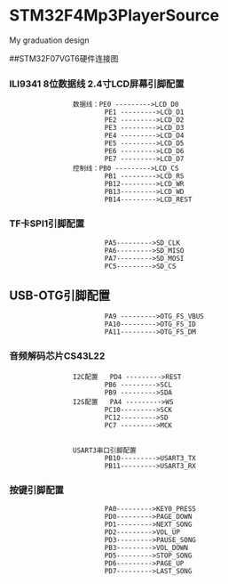 # STM32F4Mp3PlayerSource
My graduation design  

##STM32F07VGT6硬件连接图


###					ILI9341	8位数据线		2.4寸LCD屏幕引脚配置
					数据线：PE0 --------->LCD_D0							
						 	PE1 --------->LCD_D1	
							PE2 --------->LCD_D2	
							PE3 --------->LCD_D3	
							PE4 --------->LCD_D4
							PE5 --------->LCD_D5
							PE6 --------->LCD_D6
							PE7 --------->LCD_D7
					控制线：PB0 --------->LCD_CS
							PB1 --------->LCD_RS
							PB12--------->LCD_WR		
							PB13--------->LCD_WD		
							PB14--------->LCD_REST	


###					TF卡SPI1引脚配置									
							PA5--------->SD_CLK						
						 	PA6--------->SD_MISO						
							PA7--------->SD_MOSI							
							PC5--------->SD_CS								
																			
																			
																				
##					USB-OTG引脚配置											
							PA9 --------->OTG_FS_VBUS						
							PA10--------->OTG_FS_ID							
							PA11--------->OTG_FS_DM				
																			
																	
###					音频解码芯片CS43L22									
					I2C配置	PD4 --------->REST							
							PB6 --------->SCL								
							PB9 --------->SDA								
					I2S配置	PA4 --------->WS						
							PC10--------->SCK								
							PC12--------->SD							
							PC7 --------->MCK								
																		
																	
					USART3串口引脚配置							
							PB10--------->USART3_TX					
							PB11--------->USART3_RX						
																			
																			
###					按键引脚配置										
							PA0--------->KEY0_PRESS					
							PD0--------->PAGE_DOWN				
							PD1--------->NEXT_SONG				
							PD2--------->VOL_UP					
							PD3--------->PAUSE_SONG					
							PB3--------->VOL_DOWN					
							PD5--------->STOP_SONG						
							PD6--------->PAGE_UP					
							PD7--------->LAST_SONG					
																		
								
